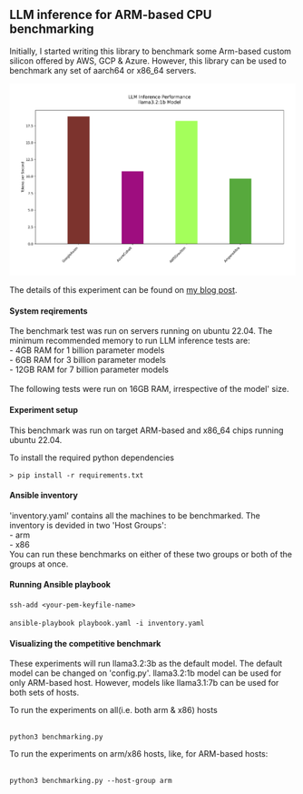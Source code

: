 ## LLM inference for ARM-based CPU benchmarking

Initially, I started writing this library to benchmark some Arm-based custom silicon offered by AWS, GCP & Azure. However, this library can be used to benchmark any set of aarch64 or x86_64 servers.

![LLM inferencing for custom ARM-based silicon](/benchmark_visuals/llm_benchmark.png)

The details of this experiment can be found on [my blog post](https://aarch64.cloud/arm-chip-benchmark-test-for-hyperscale-cloud-providers.html).


#### System reqirements
The benchmark test was run on servers running on ubuntu 22.04. The minimum recommended memory to run LLM inference tests are:\
    - 4GB RAM for 1 billion parameter models\
    - 6GB RAM for 3 billion parameter models\
    - 12GB RAM for 7 billion parameter models\
\
The following tests were run on 16GB RAM, irrespective of the model' size.

#### Experiment setup
This benchmark was run on target ARM-based and x86_64 chips running ubuntu 22.04.

To install the required python dependencies

    > pip install -r requirements.txt

#### Ansible inventory
'inventory.yaml' contains all the machines to be benchmarked. The inventory is devided in two 'Host Groups':\
    -   arm\
    -   x86\
You can run these benchmarks on either of these two groups or both of the groups at once.

#### Running Ansible playbook
```console
ssh-add <your-pem-keyfile-name>

ansible-playbook playbook.yaml -i inventory.yaml
```

#### Visualizing  the competitive benchmark
These experiments will run llama3.2:3b as the default model. The default model can be changed on 'config.py'. llama3.2:1b model can be used for only ARM-based host. However, models like llama3.1:7b can be used for both sets of hosts.

To run the experiments on all(i.e. both arm & x86) hosts

```console

python3 benchmarking.py

```

To run the experiments on arm/x86 hosts, like, for ARM-based hosts:

```console

python3 benchmarking.py --host-group arm

```